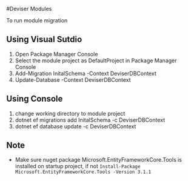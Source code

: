 ﻿#Deviser Modules

To run module migration

## Using Visual Sutdio
1. Open Package Manager Console
2. Select the module project as DefaultProject in Package Manager Console
3. Add-Migration InitalSchema -Context DeviserDBContext
4. Update-Database -Context DeviserDBContext
## Using Console
1. change working directory to module project
2. dotnet ef migrations add InitalSchema -c DeviserDBContext
4. dotnet ef database update -c DeviserDBContext

## Note
- Make sure nuget package Microsoft.EntityFrameworkCore.Tools is installed on startup project, if not `Install-Package Microsoft.EntityFrameworkCore.Tools -Version 3.1.1`